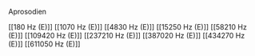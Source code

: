 

Aprosodien

[[180 Hz (E)]]
[[1070 Hz (E)]]
[[4830 Hz (E)]]
[[15250 Hz (E)]]
[[58210 Hz (E)]]
[[109420 Hz (E)]]
[[237210 Hz (E)]]
[[387020 Hz (E)]]
[[434270 Hz (E)]]
[[611050 Hz (E)]]